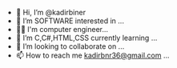 - 👋 Hi, I’m @kadirbiner
- 👀 I’m  SOFTWARE interested in ...
- 👨‍💻 I'm  computer engineer...
- 🌱 I’m  C,C#,HTML,CSS currently learning ...
- 💞️ I’m looking to collaborate on ...
- 📫 How to reach me kadirbnr36@gmail.com ...

<!---
kadirbiner/kadirbiner is a ✨ special ✨ repository because its `README.md` (this file) appears on your GitHub profile.
You can click the Preview link to take a look at your changes.
--->
